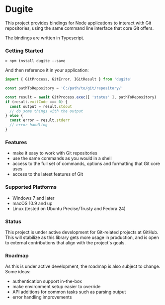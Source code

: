 # Dugite

This project provides bindings for Node applications to interact with Git repositories, using the same command line interface that core Git offers.

The bindings are written in Typescript.

### Getting Started

```
> npm install dugite --save
```

And then reference it in your application:

```js
import { GitProcess, GitError, IGitResult } from 'dugite'

const pathToRepository = 'C:/path/to/git/repository/'

const result = await GitProcess.exec([ 'status' ], pathToRepository)
if (result.exitCode === 0) {
  const output = result.stdout
  // do some things with the output
} else {
  const error = result.stderr
  // error handling
}
```

### Features

 - make it easy to work with Git repositories
 - use the same commands as you would in a shell
 - access to the full set of commands, options and formatting that Git core uses
 - access to the latest features of Git

### Supported Platforms

 - Windows 7 and later
 - macOS 10.9 and up
 - Linux (tested on Ubuntu Precise/Trusty and Fedora 24)

### Status

This project is under active development for Git-related projects at GitHub. This will stabilize as this library gets more usage in production, and is open to external contributions that align with the project's goals.

### Roadmap

As this is under active development, the roadmap is also subject to change. Some ideas:

 - authentication support in-the-box
 - make environment setup easier to override
 - API additions for common tasks such as parsing output
 - error handling improvements
